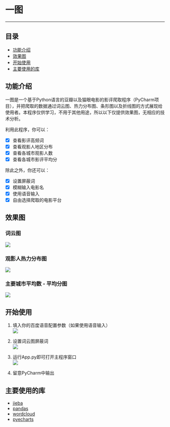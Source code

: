 # 一图
---

## 目录
* [功能介绍](#功能介绍)
* [效果图](#效果图)
* [开始使用](#开始使用)
* [主要使用的库](#主要使用的库)

## 功能介绍
一图是一个基于Python语言的豆瓣以及猫眼电影的影评爬取程序（PyCharm项目），并把爬取的数据通过词云图、热力分布图、条形图以及折线图的方式展现给使用者。本程序仅供学习，不用于其他用途，所以以下仅提供效果图，无相应的技术分析。

利用此程序，你可以：  
- [x] 查看影评高频词  
- [x] 查看观影人地区分布  
- [x] 查看各城市观影人数  
- [x] 查看各城市影评平均分  

除此之外，你还可以：  
- [x] 设置屏蔽词  
- [x] 模糊输入电影名  
- [x] 使用语音输入  
- [x] 自由选择爬取的电影平台

## 效果图
### 词云图  
![](http://opl5tlfw9.bkt.clouddn.com/18-9-29/55640167.jpg)  

### 观影人热力分布图
![](http://opl5tlfw9.bkt.clouddn.com/18-9-29/86995584.jpg)  

### 主要城市平均数 - 平均分图  
![](http://opl5tlfw9.bkt.clouddn.com/18-9-29/12280329.jpg)  

## 开始使用
1. 填入你的百度语音配置参数（如果使用语音输入）  
![](http://opl5tlfw9.bkt.clouddn.com/18-9-29/28597918.jpg)

2. 设置词云图屏蔽词  
![](http://opl5tlfw9.bkt.clouddn.com/18-9-29/26207945.jpg)

3. 运行App.py即可打开主程序窗口  
![](http://opl5tlfw9.bkt.clouddn.com/18-9-29/66218178.jpg)

4. 留意PyCharm中输出

## 主要使用的库
- [jieba](https://pypi.org/project/jieba/)
- [pandas](https://pypi.org/project/pandas/)
- [wordcloud](https://pypi.org/project/wordcloud/)
- [pyecharts](http://pyecharts.org/#/)